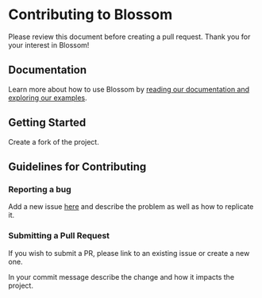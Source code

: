 # Contributing to Blossom
Please review this document before creating a pull request. Thank you for your interest in Blossom!

## Documentation
Learn more about how to use Blossom by [reading our documentation and exploring our examples](/README.md).

## Getting Started
Create a fork of the project.

## Guidelines for Contributing

### Reporting a bug
Add a new issue [here](https://github.com/sparc-coop/blossom/issues) and describe the problem as well as how to replicate it.

### Submitting a Pull Request
If you wish to submit a PR, please link to an existing issue or create a new one.

In your commit message describe the change and how it impacts the project.
